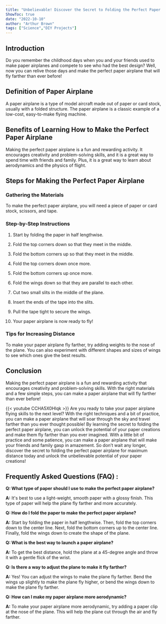 ```yaml
---
title: "Unbelievable! Discover the Secret to Folding the Perfect Paper Airplane for Maximum Distance!"
ShowToc: true 
date: "2022-10-10"
author: "Arthur Brown" 
tags: ["Science","DIY Projects"]
---
```

## Introduction

Do you remember the childhood days when you and your friends used to make paper airplanes and compete to see who had the best design? Well, now you can relive those days and make the perfect paper airplane that will fly farther than ever before! 

## Definition of Paper Airplane

A paper airplane is a type of model aircraft made out of paper or card stock, usually with a folded structure. The paper airplane is a classic example of a low-cost, easy-to-make flying machine. 

## Benefits of Learning How to Make the Perfect Paper Airplane

Making the perfect paper airplane is a fun and rewarding activity. It encourages creativity and problem-solving skills, and it is a great way to spend time with friends and family. Plus, it is a great way to learn about aerodynamics and the physics of flight. 

## Steps for Making the Perfect Paper Airplane

### Gathering the Materials

To make the perfect paper airplane, you will need a piece of paper or card stock, scissors, and tape. 

### Step-by-Step Instructions

1. Start by folding the paper in half lengthwise.

2. Fold the top corners down so that they meet in the middle.

3. Fold the bottom corners up so that they meet in the middle.

4. Fold the top corners down once more.

5. Fold the bottom corners up once more.

6. Fold the wings down so that they are parallel to each other.

7. Cut two small slits in the middle of the plane.

8. Insert the ends of the tape into the slits.

9. Pull the tape tight to secure the wings.

10. Your paper airplane is now ready to fly!

### Tips for Increasing Distance

To make your paper airplane fly farther, try adding weights to the nose of the plane. You can also experiment with different shapes and sizes of wings to see which ones give the best results. 

## Conclusion

Making the perfect paper airplane is a fun and rewarding activity that encourages creativity and problem-solving skills. With the right materials and a few simple steps, you can make a paper airplane that will fly farther than ever before!

{{< youtube CCHA5X0Hlqk >}} 
Are you ready to take your paper airplane flying skills to the next level? With the right techniques and a bit of practice, you can make a paper airplane that will soar through the sky and travel farther than you ever thought possible! By learning the secret to folding the perfect paper airplane, you can unlock the potential of your paper creations and make them fly farther than you ever imagined. With a little bit of practice and some patience, you can make a paper airplane that will make your friends and family gasp in amazement. So don’t wait any longer, discover the secret to folding the perfect paper airplane for maximum distance today and unlock the unbelievable potential of your paper creations!

## Frequently Asked Questions (FAQ) :
**Q: What type of paper should I use to make the perfect paper airplane?**

**A:** It's best to use a light-weight, smooth paper with a glossy finish. This type of paper will help the plane fly farther and more accurately. 

**Q: How do I fold the paper to make the perfect paper airplane?**

**A:** Start by folding the paper in half lengthwise. Then, fold the top corners down to the center line. Next, fold the bottom corners up to the center line. Finally, fold the wings down to create the shape of the plane.

**Q: What is the best way to launch a paper airplane?**

**A:** To get the best distance, hold the plane at a 45-degree angle and throw it with a gentle flick of the wrist.

**Q: Is there a way to adjust the plane to make it fly farther?**

**A:** Yes! You can adjust the wings to make the plane fly farther. Bend the wings up slightly to make the plane fly higher, or bend the wings down to make the plane fly farther.

**Q: How can I make my paper airplane more aerodynamic?**

**A:** To make your paper airplane more aerodynamic, try adding a paper clip at the nose of the plane. This will help the plane cut through the air and fly farther.



